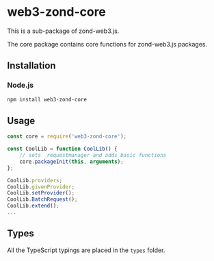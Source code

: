# web3-zond-core


This is a sub-package of zond-web3.js.

The core package contains core functions for zond-web3.js packages.


## Installation

### Node.js

```bash
npm install web3-zond-core
```

## Usage

```js
const core = require('web3-zond-core');

const CoolLib = function CoolLib() {
    // sets _requestmanager and adds basic functions
    core.packageInit(this, arguments);
};

CoolLib.providers;
CoolLib.givenProvider;
CoolLib.setProvider();
CoolLib.BatchRequest();
CoolLib.extend();
...
```

## Types

All the TypeScript typings are placed in the `types` folder.

